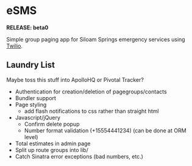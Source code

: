 eSMS
====
**RELEASE: beta0**

Simple group paging app for Siloam Springs emergency 
services using [Twilio](http://twilio.com).

Laundry List
------------

Maybe toss this stuff into ApolloHQ or Pivotal Tracker?

 - Authentication for creation/deletion of pagegroups/contacts
 - Bundler support
 - Page styling
   - add flash notifications to css rather than straight html
 - Javascript/jQuery
   - Confirm delete popup
   - Number format validation (+15554441234) (can be done at ORM level)
 - Total estimates in admin page
 - Split up route groups into lib/
 - Catch Sinatra error exceptions (bad numbers, etc.)
